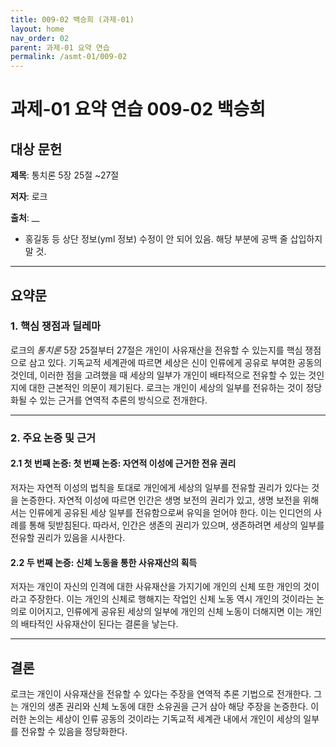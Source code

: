 ```yaml
---
title: 009-02 백승희 (과제-01)
layout: home
nav_order: 02
parent: 과제-01 요약 연습
permalink: /asmt-01/009-02
---
```


# 과제-01 요약 연습 009-02 백승희
## 대상 문헌 

**제목**: 통치론 5장 25절 ~27절

**저자**: 로크

**출처**: __

* 홍길동 등 상단 정보(yml 정보) 수정이 안 되어 있음. 해당 부분에 공백 줄 삽입하지 말 것.


---

## 요약문 

### 1. 핵심 쟁점과 딜레마 

로크의 _통치론_ 5장 25절부터 27절은 개인이 사유재산을 전유할 수 있는지를 핵심 쟁점으로 삼고 있다. 기독교적 세계관에 따르면 세상은 신이 인류에게 공유로 부여한 공동의 것인데, 이러한 점을 고려했을 때 세상의 일부가 개인이 배타적으로 전유할 수 있는 것인지에 대한 근본적인 의문이 제기된다. 로크는 개인이 세상의 일부를 전유하는 것이 정당화될 수 있는 근거를 연역적 추론의 방식으로 전개한다.

---

### 2. 주요 논증 및 근거 

#### 2.1 첫 번째 논증: 첫 번째 논증: 자연적 이성에 근거한 전유 권리

저자는 자연적 이성의 법칙을 토대로 개인에게 세상의 일부를 전유할 권리가 있다는 것을 논증한다. 자연적 이성에 따르면 인간은 생명 보전의 권리가 있고, 생명 보전을 위해서는 인류에게 공유된 세상 일부를 전유함으로써 유익을 얻어야 한다. 이는 인디언의 사례를 통해 뒷받침된다. 따라서, 인간은 생존의 권리가 있으며, 생존하려면 세상의 일부를 전유할 권리가 있음을 시사한다.

#### 2.2 두 번째 논증: 신체 노동을 통한 사유재산의 획득

저자는 개인이 자신의 인격에 대한 사유재산을 가지기에 개인의 신체 또한 개인의 것이라고 주장한다. 이는 개인의 신체로 행해지는 작업인 신체 노동 역시 개인의 것이라는 논의로 이어지고, 인류에게 공유된 세상의 일부에 개인의 신체 노동이 더해지면 이는 개인의 배타적인 사유재산이 된다는 결론을 낳는다.

---

## 결론 

로크는 개인이 사유재산을 전유할 수 있다는 주장을 연역적 추론 기법으로 전개한다. 그는 개인의 생존 권리와 신체 노동에 대한 소유권을 근거 삼아 해당 주장을 논증한다. 이러한 논의는 세상이 인류 공동의 것이라는 기독교적 세계관 내에서 개인이 세상의 일부를 전유할 수 있음을 정당화한다.